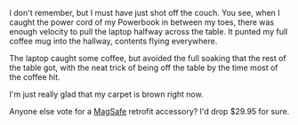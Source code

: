 <!--
.. title: Really could've used a MagSafe plug today
.. date: 2006/03/07 17:11
.. slug: really-couldve-used-a-magsafe-plug-today
.. link:
.. description:
.. tags: mac
-->


I don't remember, but I must have just shot off the couch. You see, when I caught the power cord of my Powerbook in between my toes, there was enough velocity to pull the laptop halfway across the table. It punted my full coffee mug into the hallway, contents flying everywhere.

The laptop caught some coffee, but avoided the full soaking that the rest of the table got, with the neat trick of being off the table by the time most of the coffee hit.

I'm just really glad that my carpet is brown right now.

Anyone else vote for a [MagSafe](http://www.apple.com/macbookpro/design.html) retrofit accessory? I'd drop $29.95 for sure.
